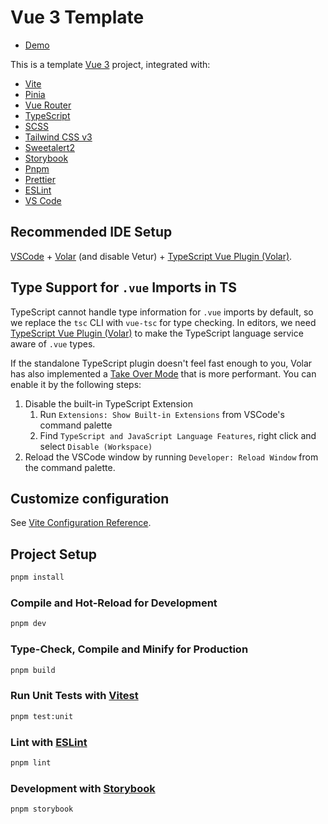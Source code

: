 # Vue 3 Template

- [Demo](https://wdzeng.github.io/vue3-template)

This is a template [Vue 3](https://vuejs.org/) project, integrated with:

- [Vite](https://vitejs.dev/)
- [Pinia](https://pinia.vuejs.org/)
- [Vue Router](https://router.vuejs.org/)
- [TypeScript](https://www.typescriptlang.org/)
- [SCSS](https://sass-lang.com/)
- [Tailwind CSS v3](https://tailwindcss.com/)
- [Sweetalert2](https://sweetalert2.github.io/)
- [Storybook](https://storybook/)
- [Pnpm](https://pnpm.io/)
- [Prettier](https://prettier.io/)
- [ESLint](https://eslint.org/)
- [VS Code](https://code.visualstudio.com/)

## Recommended IDE Setup

[VSCode](https://code.visualstudio.com/) + [Volar](https://marketplace.visualstudio.com/items?itemName=Vue.volar) (and disable Vetur) + [TypeScript Vue Plugin (Volar)](https://marketplace.visualstudio.com/items?itemName=Vue.vscode-typescript-vue-plugin).

## Type Support for `.vue` Imports in TS

TypeScript cannot handle type information for `.vue` imports by default, so we replace the `tsc` CLI with `vue-tsc` for type checking. In editors, we need [TypeScript Vue Plugin (Volar)](https://marketplace.visualstudio.com/items?itemName=Vue.vscode-typescript-vue-plugin) to make the TypeScript language service aware of `.vue` types.

If the standalone TypeScript plugin doesn't feel fast enough to you, Volar has also implemented a [Take Over Mode](https://github.com/johnsoncodehk/volar/discussions/471#discussioncomment-1361669) that is more performant. You can enable it by the following steps:

1. Disable the built-in TypeScript Extension
    1) Run `Extensions: Show Built-in Extensions` from VSCode's command palette
    2) Find `TypeScript and JavaScript Language Features`, right click and select `Disable (Workspace)`
2. Reload the VSCode window by running `Developer: Reload Window` from the command palette.

## Customize configuration

See [Vite Configuration Reference](https://vitejs.dev/config/).

## Project Setup

```sh
pnpm install
```

### Compile and Hot-Reload for Development

```sh
pnpm dev
```

### Type-Check, Compile and Minify for Production

```sh
pnpm build
```

### Run Unit Tests with [Vitest](https://vitest.dev/)

```sh
pnpm test:unit
```

### Lint with [ESLint](https://eslint.org/)

```sh
pnpm lint
```

### Development with [Storybook](https://storybook.js.org/)

```sh
pnpm storybook
```
